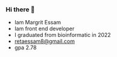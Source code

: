 ### Hi there 👋
- Iam Margrit Essam 
- Iam front end developer 
- I graduated from bioinformatic in 2022
- retaessam8@gmail.com
- gpa 2.78
